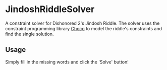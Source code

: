 # JindoshRiddleSolver
A constraint solver for Dishonored 2's Jindosh Riddle. The solver uses the constraint programming library
[Choco](http://www.choco-solver.org/) to model the riddle's constraints and find the single solution.

## Usage

Simply fill in the missing words and click the 'Solve' button!
